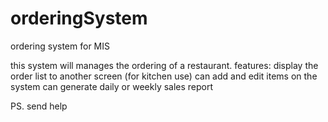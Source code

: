 # orderingSystem
ordering system for MIS

this system will manages the ordering of a restaurant.
features:
  display the order list to another screen (for kitchen use)
  can add and edit items on the system
  can generate daily or weekly sales report
  
  
PS. send help
